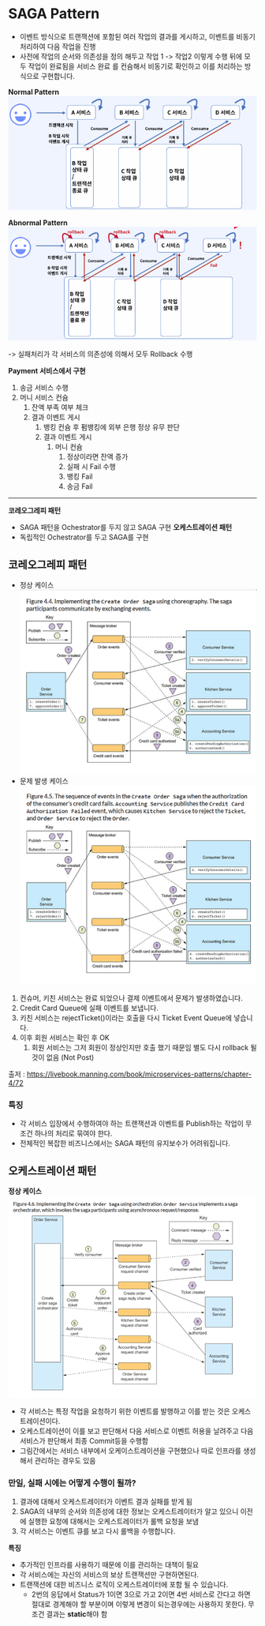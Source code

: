 # SAGA Pattern

- 이벤트 방식으로 트랜잭션에 포함된 여러 작업의 결과를 게시하고, 이벤트를 비동기 처리하여 다음 작업을 진행
- 사전에 작업의 순서와 의존성을 정의 해두고 작업 1 -> 작업2 이렇게 수행 뒤에 모두 작업이 완료됨을 서비스 완료 를 컨슘해서 비동기로 확인하고 이를 처리하는 방식으로 구현합니다.

**Normal Pattern**
![alt text](../ImageDirectory/SAGA_NORMAL.png)

**Abnormal Pattern**
![alt text](../ImageDirectory/SAGA_Abnormal.png)

-> 실패처리가 각 서비스의 의존성에 의해서 모두 Rollback 수행

**Payment 서비스에서 구현**
1. 송금 서비스 수행
2. 머니 서비스 컨슘
   1. 잔액 부족 여부 체크
   2. 결과 이벤트 게시
      1. 뱅킹 컨슘 후 펌뱅킹에 외부 은행 정상 유무 판단
      2. 결과 이벤트 게시
         1. 머니 컨슘
            1. 정상이라면 잔액 증가
            2. 실패 시 Fail 수행
            3. 뱅킹 Fail
            4. 송금 Fail

---

**코레오그레피 패턴**
- SAGA 패턴을 Ochestrator를 두지 않고 SAGA 구현
**오케스트레이션 패턴**
- 독립적인 Ochestrator를 두고 SAGA를 구현

## 코레오그레피 패턴
- 정상 케이스
![alt text](../ImageDirectory/코레오그레피.png)
- 문제 발생 케이스
![alt text](../ImageDirectory/크레오그레피-실패.png)
1. 컨슈머, 키친 서비스는 완료 되었으나 결제 이벤트에서 문제가 발생하였습니다.
2. Credit Card Queue에 실패 이벤트를 보냅니다.
3. 키친 서비스는 rejectTicket()이라는 호출을 다시 Ticket Event Queue에 넣습니다.
4. 이후 회원 서비스는 확인 후 OK
   1. 회원 서비스는 그저 회원이 정상인지만 호출 했기 때문임 별도 다시 rollback 될 것이 없음 (Not Post)


출저 : https://livebook.manning.com/book/microservices-patterns/chapter-4/72



### 특징
- 각 서비스 입장에서 수행하여야 하는 트랜잭션과 이벤트를 Publish하는 작업이 무조건 하나의 처리로 묶여야 한다.
- 전체적인 복잡한 비즈니스에서는 SAGA 패턴의 유지보수가 어려워집니다.

## 오케스트레이션 패턴

**정상 케이스**
![alt text](../ImageDirectory/오케스트레이션패턴-정상.png)

- 각 서비스는 특정 작업을 요청하기 위한 이벤트를 발행하고 이를 받는 것은 오케스트레이션이다.
- 오케스트레이션이 이를 보고 판단해서 다음 서비스로 이벤트 허용을 날려주고 다음 서비스가 판단해서 최종 Commit등을 수행함
- 그림간에서는 서비스 내부에서 오케이스트레이션을 구현했으나 따로 인프라를 생성해서 관리하는 경우도 있음

### 만일, 실패 시에는 어떻게 수행이 될까?

1. 결과에 대해서 오케스트레이터가 이벤트 결과 실패를 받게 됨
2. SAGA의 내부의 순서와 의존성에 대한 정보는 오케스트레이터가 알고 있으니 이전에 실행한 요청에 대해서는 오케스트레이터가 롤백 요청을 보냄
3. 각 서비스는 이벤트 큐를 보고 다시 롤백을 수행합니다.

**특징**
- 추가적인 인프라를 사용하기 때문에 이를 관리하는 대책이 필요
- 각 서비스에는 자신의 서비스의 보상 트랜잭션만 구현하면된다.
- 트랜잭션에 대한 비즈니스 로직이 오케스트레이터에 포함 될 수 있습니다.
  - 2번의 응답에서 Status가 1이면 3으로 가고 2이면 4번 서비스로 간다고 하면 절대로 경계해야 할 부분이며 이렇게 변경이 되는경우에는 사용하지 못한다. 무조건 결과는 **static**해야 함

